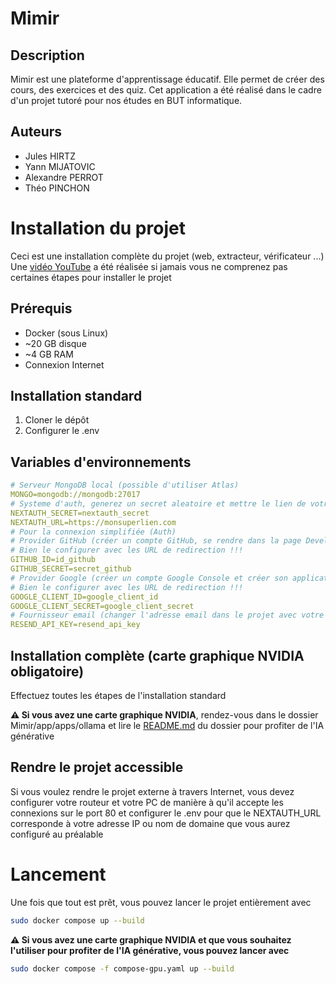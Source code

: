 # Mimir

## Description
Mimir est une plateforme d'apprentissage éducatif. Elle permet de créer des cours, des exercices et des quiz.
Cet application a été réalisé dans le cadre d'un projet tutoré pour nos études en BUT informatique.

## Auteurs
- Jules HIRTZ
- Yann MIJATOVIC
- Alexandre PERROT
- Théo PINCHON

# Installation du projet
Ceci est une installation complète du projet (web, extracteur, vérificateur ...) <br>
Une [vidéo YouTube](https://www.youtube.com/watch?v=-gFauPwwz3U) a été réalisée si jamais vous ne comprenez pas certaines étapes pour installer le projet

## Prérequis
- Docker (sous Linux)
- ~20 GB disque
- ~4 GB RAM
- Connexion Internet

## Installation standard
1. Cloner le dépôt
2. Configurer le .env

## Variables d'environnements
```yaml
# Serveur MongoDB local (possible d'utiliser Atlas)
MONGO=mongodb://mongodb:27017
# Systeme d'auth, generez un secret aleatoire et mettre le lien de votre site (ip ou nom de domaine)
NEXTAUTH_SECRET=nextauth_secret
NEXTAUTH_URL=https://monsuperlien.com
# Pour la connexion simplifiée (Auth)
# Provider GitHub (créer un compte GitHub, se rendre dans la page Developer et créer son application OAUTH)
# Bien le configurer avec les URL de redirection !!!
GITHUB_ID=id_github
GITHUB_SECRET=secret_github
# Provider Google (créer un compte Google Console et créer son application OAUTH)
# Bien le configurer avec les URL de redirection !!!
GOOGLE_CLIENT_ID=google_client_id
GOOGLE_CLIENT_SECRET=google_client_secret
# Fournisseur email (changer l'adresse email dans le projet avec votre propre Nom de Domaine !!!)
RESEND_API_KEY=resend_api_key
```

## Installation complète (carte graphique NVIDIA obligatoire)
Effectuez toutes les étapes de l'installation standard

**⚠️ Si vous avez une carte graphique NVIDIA**, rendez-vous dans le dossier Mimir/app/apps/ollama
et lire le [README.md](https://github.com/wartt88/Mimir/blob/main/app/apps/ollama/README.md) du dossier pour profiter
de l'IA générative

## Rendre le projet accessible
Si vous voulez rendre le projet externe à travers Internet, vous devez configurer votre routeur et votre PC de manière
à qu'il accepte les connexions sur le port 80 et configurer le .env pour que le NEXTAUTH_URL corresponde à votre
adresse IP ou nom de domaine que vous aurez configuré au préalable

# Lancement
Une fois que tout est prêt, vous pouvez lancer le projet entièrement avec
```bash
sudo docker compose up --build
```

**⚠️ Si vous avez une carte graphique NVIDIA et que vous souhaitez l'utiliser pour profiter de l'IA générative,
vous pouvez lancer avec**
```bash
sudo docker compose -f compose-gpu.yaml up --build
```